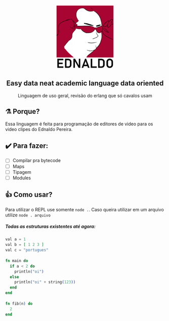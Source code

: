 
<p align="center"><img src="./logo.png" alt="Gray shape shifter" height="200"/></p>
<h2 align="center"> Easy data neat academic language data oriented</h2>
<p align="center">Linguagem de uso geral, revisão do erlang que só cavalos usam</p>

## :alembic: Porque? 
Essa linguagem é feita para programação de editores de video para os video clipes do Ednaldo Pereira.

## :heavy_check_mark: Para fazer:
- [ ] Compilar pra bytecode
- [ ] Maps
- [ ] Tipagem 
- [ ] Modules

## :thumbsup: Como usar?
Para utilizar o REPL use somente ``node .``. Caso queira utilizar em um arquivo utilize ``node . arquivo``

##### Todas as estruturas existentes até agora:
```elixir
val a = 1
val b = [ 1 2 3 ]
val c = "portugues"

fn main do
  if a < 2 do
    println("oi")
  else
    println("oi" + string(123))
  end
end

fn fib(n) do
  2
end
```
